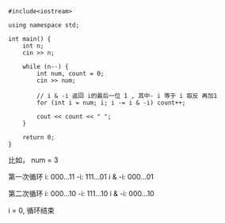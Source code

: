 ```
#include<iostream>

using namespace std;

int main() {
    int n;
    cin >> n;
    
    while (n--) {
        int num, count = 0;
        cin >> num;
        
        // i & -i 返回 i的最后一位 1 , 其中- i 等于 i 取反 再加1
        for (int i = num; i; i -= i & -i) count++;
        
        cout << count << " ";
    }
    
    return 0;
}
```
比如，
num = 3

第一次循环
i: 000...11
-i: 111...01
i & -i: 000...01

第二次循环
i: 000...10
-i: 111...10
i & -i: 000...10

i = 0, 循环结束
